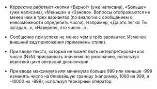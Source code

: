 * Корректно работают кнопки «Верно!» (уже написана), «Больше» (уже написана), «Меньше» и «Заново». Вопросы отображаются не менее чем в трех вариантах (по аналогии с сообщением о невозможности определить число). Например, «Да это легко! Ты загадал...», «Наверное, это число...».
* Сообщение при успехе не менее чем в трёх вариантах. Изменен внешний вид приложения (применены стили).

* При вводе текста, который не может быть интерпретирован как число (NaN) присваивать значения по умолчанию, используя короткий цикл операций дизъюнкции.
* При вводе максимума или минимума больше 999 или меньше -999 изменять число на ближайшую границу (например, 1000 на 999, а -10000 на -999), используя тернарный оператор.